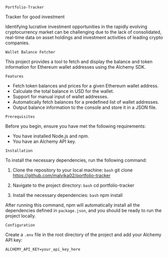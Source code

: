 `Portfolio-Tracker`

Tracker for good investment

Identifying lucrative investment opportunities in the rapidly evolving cryptocurrency market can be challenging due to the lack of consolidated, real-time data on asset holdings and investment activities of leading crypto companies.


`Wallet Balance Fetcher`

This project provides a tool to fetch and display the balance and token information for Ethereum wallet addresses using the Alchemy SDK.


`Features`

- Fetch token balances and prices for a given Ethereum wallet address.
- Calculate the total balance in USD for the wallet.
- Support for manual input of wallet addresses.
- Automatically fetch balances for a predefined list of wallet addresses.
- Output balance information to the console and store it in a JSON file.


`Prerequisites`

Before you begin, ensure you have met the following requirements:

- You have installed Node.js and npm.
- You have an Alchemy API key.


`Installation`

To install the necessary dependencies, run the following command:

1. Clone the repository to your local machine:
    `bash`
        git clone https://github.com/malvika02/portfolio-tracker

2. Navigate to the project directory:
    `bash`
        cd portfolio-tracker

3. Install the necessary dependencies:
    `bash`
        npm install

After running this command, npm will automatically install all the dependencies defined in `package.json`, and you should be ready to run the project locally.



`Configuration`

Create a `.env` file in the root directory of the project and add your Alchemy API key:
    
    ALCHEMY_API_KEY=your_api_key_here

